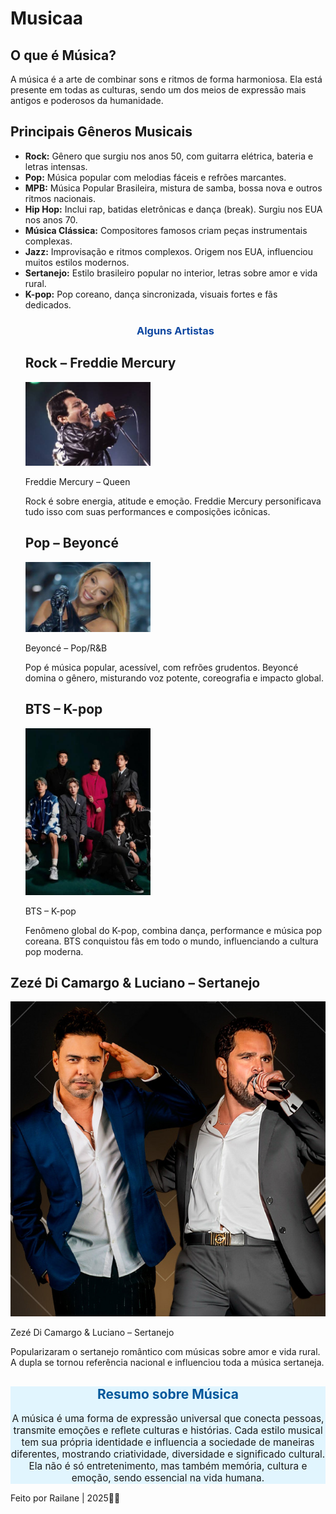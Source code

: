  # Musicaa


  <section>
    <div class="card">
      <h2>O que é Música?</h2>
      <p>A música é a arte de combinar sons e ritmos de forma harmoniosa. 
      Ela está presente em todas as culturas, sendo um dos meios de expressão mais antigos e poderosos da humanidade.</p>
    </div>

  <section>
    <div class="card">
      <h2>Principais Gêneros Musicais</h2>
      <ul>
        <li><strong>Rock:</strong> Gênero que surgiu nos anos 50, com guitarra elétrica, bateria e letras intensas.
        <li><strong>Pop:</strong> Música popular com melodias fáceis e refrões marcantes.
        <li><strong>MPB:</strong> Música Popular Brasileira, mistura de samba, bossa nova e outros ritmos nacionais. </li>
        <li><strong>Hip Hop:</strong> Inclui rap, batidas eletrônicas e dança (break). Surgiu nos EUA nos anos 70. 
        <li><strong>Música Clássica:</strong> Compositores famosos criam peças instrumentais complexas.
        <li><strong>Jazz:</strong> Improvisação e ritmos complexos. Origem nos EUA, influenciou muitos estilos modernos.
        <li><strong>Sertanejo:</strong> Estilo brasileiro popular no interior, letras sobre amor e vida rural. 
        <li><strong>K-pop:</strong> Pop coreano, dança sincronizada, visuais fortes e fãs dedicados. 

    
  <h1 style="text-align:center; color:#0d47a1;">Alguns Artistas</h1>


<div class="card">
  <h2>Rock – Freddie Mercury</h2>
  <div class="artist">
    <img src="images (1).jpeg" alt="BTS" width="200">
    <p>Freddie Mercury – Queen</p>
  </div>
  <p>Rock é sobre energia, atitude e emoção. Freddie Mercury personificava tudo isso com suas performances e composições icônicas.</p>
</div>

<div class="card">
  <h2>Pop – Beyoncé</h2>
  <div class="artist">
    <img src="images (2).jpeg" alt="Beyoncé" width="200">
    <p>Beyoncé – Pop/R&B</p>
  </div>
  <p>Pop é música popular, acessível, com refrões grudentos. Beyoncé domina o gênero, misturando voz potente, coreografia e impacto global.</p>
</div

<div class="card">
  <h2>BTS – K-pop</h2>
  <div class="artist">
<img src="images.jpeg" alt="BTS" width="200">
    <p>BTS – K-pop</p>
  </div>
  <p>Fenômeno global do K-pop, combina dança, performance e música pop coreana. BTS conquistou fãs em todo o mundo, influenciando a cultura pop moderna.</p>
</div>

<div class="card">
  <h2>Zezé Di Camargo & Luciano – Sertanejo</h2>
  <div class="artist">
   <img src="ab6761610000e5eb5542815361f8e1c9d4026efe.jpeg" alt="zeze di camargo e luciano">
    <p>Zezé Di Camargo & Luciano – Sertanejo</p>
  </div>
  <p>Popularizaram o sertanejo romântico com músicas sobre amor e vida rural. A dupla se tornou referência nacional e influenciou toda a música sertaneja.</p>
</div>

<!-- Resumo sobre Música -->
<div class="card" style="background:#e1f5fe; text-align:center;">
  <h2 style="color:#01579b;">Resumo sobre Música</h2>
  <p style="max-width:800px; margin:auto; font-size:1.1em;">
    A música é uma forma de expressão universal que conecta pessoas, transmite emoções e reflete culturas e histórias. Cada estilo musical tem sua própria identidade e influencia a sociedade de maneiras diferentes, mostrando criatividade, diversidade e significado cultural. Ela não é só entretenimento, mas também memória, cultura e emoção, sendo essencial na vida humana.
  </p>
</div>

  </section>

  <footer>
    <p>Feito por Railane | 2025🎵🎶</p>
  </footer
